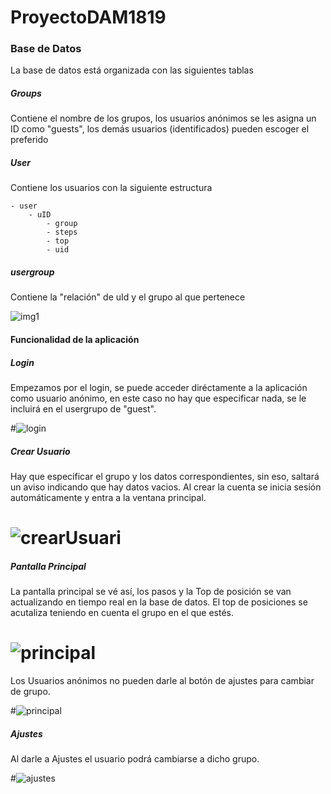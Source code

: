 # ProyectoDAM1819

### Base de Datos

La base de datos está organizada con las siguientes tablas

##### Groups
Contiene el nombre de los grupos, los usuarios anónimos se les asigna un ID como "guests", los demás usuarios (identificados) pueden escoger el preferido

##### User
Contiene los usuarios con la siguiente estructura

    - user
        - uID
            - group
            - steps 
            - top
            - uid
    
##### usergroup
Contiene la "relación" de uId y el grupo al que pertenece

![img1](img/img1.png)


#### Funcionalidad de la aplicación

##### Login
Empezamos por el login, se puede acceder diréctamente a la aplicación como usuario anónimo, en este caso no hay que especificar nada, se le incluirá en el usergrupo de "guest".

#![login](img/login.png)

##### Crear Usuario

Hay que especificar el grupo y los datos correspondientes, sin eso, saltará un aviso indicando que hay datos vacios. Al crear la cuenta se inicia sesión automáticamente y entra a la ventana principal.

# ![crearUsuari](img/crearUsuario.png)

##### Pantalla Principal

La pantalla principal se vé así, los pasos y la Top de posición se van actualizando en tiempo real en la base de datos. El top de posiciones se acutaliza teniendo en cuenta el grupo en el que estés.

# ![principal](img/principal.png)

Los Usuarios anónimos no pueden darle al botón de ajustes para cambiar de grupo.

#![principal](img/mpAnonimo.png)

##### Ajustes

Al darle a Ajustes el usuario podrá cambiarse a dicho grupo.

#![ajustes](img/Ajustes.png)
